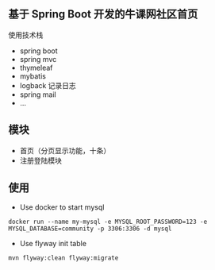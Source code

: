 ## 基于 Spring Boot 开发的牛课网社区首页
使用技术栈
- spring boot 
- spring mvc
- thymeleaf
- mybatis
- logback 记录日志
- spring mail
- ...

## 模块

- 首页（分页显示功能，十条）
- 注册登陆模块
   

## 使用

- Use docker to start mysql
```
docker run --name my-mysql -e MYSQL_ROOT_PASSWORD=123 -e MYSQL_DATABASE=community -p 3306:3306 -d mysql
```

- Use flyway init table
```
mvn flyway:clean flyway:migrate
```
